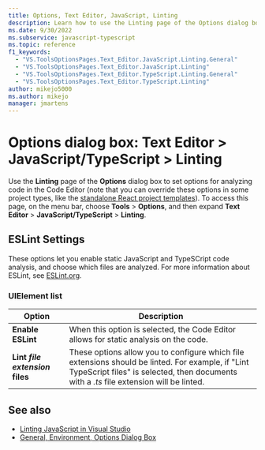 ```yaml
---
title: Options, Text Editor, JavaScript, Linting
description: Learn how to use the Linting page of the Options dialog box to set options for analyzing code in the Code Editor.
ms.date: 9/30/2022
ms.subservice: javascript-typescript
ms.topic: reference
f1_keywords:
  - "VS.ToolsOptionsPages.Text_Editor.JavaScript.Linting.General"
  - "VS.ToolsOptionsPages.Text_Editor.JavaScript.Linting"
  - "VS.ToolsOptionsPages.Text_Editor.TypeScript.Linting.General"
  - "VS.ToolsOptionsPages.Text_Editor.TypeScript.Linting"
author: mikejo5000
ms.author: mikejo
manager: jmartens
---
```

# Options dialog box: Text Editor \> JavaScript/TypeScript \> Linting

Use the **Linting** page of the **Options** dialog box to set options for analyzing code in the Code Editor (note that you can override these options in some project types, like the [standalone React project templates](../../javascript/tutorial-create-react-app.md)). To access this page, on the menu bar, choose **Tools** > **Options**, and then expand **Text Editor** > **JavaScript/TypeScript** > **Linting**.

## ESLint Settings

These options let you enable static JavaScript and TypeSCript code analysis, and choose which files are analyzed. For more information about ESLint, see [ESLint.org](https://eslint.org/).

### UIElement list

|Option|Description|
|------------|-----------------|
|**Enable ESLint**|When this option is selected, the Code Editor allows for static analysis on the code.|
|**Lint *file extension* files**|These options allow you to configure which file extensions should be linted. For example, if "Lint TypeScript files" is selected, then documents with a *.ts* file extension will be linted.|

## See also

- [Linting JavaScript in Visual Studio](../../javascript/linting-javascript.md)
- [General, Environment, Options Dialog Box](../../ide/reference/general-environment-options-dialog-box.md)
